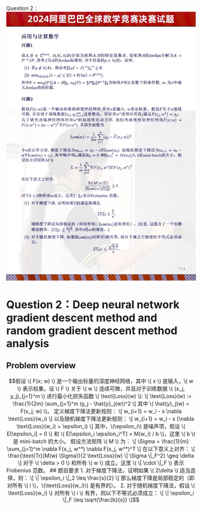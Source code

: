 
Question 2：
![](picture/Prove_gradientDescent_locallyStable.jpg)

# Question 2：Deep neural network gradient descent method and random gradient descent method analysis

## Problem overview
```math
假设 \( F(x; w) \) 是一个输出标量的深度神经网络，其中 \( x \) 是输入，\( w \) 表示权重。设 \( F \) 关于 \( w \) 连续可微，并且对于训练数据 \( (x_j, y_j)_{j=1}^m \) 进行最小化损失函数 \( \text{Loss}(w) \):

\[ \text{Loss}(w) := \frac{1}{2m} \sum_{j=1}^m (y_j - \hat{y}_j(w))^2 \]

其中 \( \hat{y}_j(w) = F(x_j; w) \)。

定义梯度下降法更新规则：

\[ w_{i+1} = w_i - s \nabla \text{Loss}(w_i) \]

以及随机梯度下降法更新规则：

\[ w_{i+1} = w_i - s (\nabla \text{Loss}(w_i) + \epsilon_i) \]

其中，\(\epsilon_i\) 是噪声项，假设 \( E[\epsilon_i] = 0 \) 和 \( E[\epsilon_i \epsilon_i^T] = M(w_i) / b \)，这里 \( b \) 是 mini-batch 的大小。

假设方法矩阵 \( M \) 为：

\[ \Sigma = \frac{1}{m} \sum_{j=1}^m \nabla F(x_j, w^*) \nabla F(x_j, w^*)^T \]

在以下意义上对齐：

\[ \frac{\text{Tr}(M(w) \Sigma)}{2 \text{Loss}(w) \| \Sigma \|_F^2} \geq \delta \]

对于 \( \delta > 0 \) 和所有 \( w \) 成立。这里 \( \| \cdot \|_F \) 表示 Frobenius 范数。

## 题目要求

1. 对于梯度下降法，证明如果 \( 2\delta \) 适当选择，则：

\[ \| \epsilon_i \|_2 \leq \frac{s}{2} \]

那么梯度下降是局部稳定的（即对所有 \( i \)，\(\text{Loss}(w_i)\) 是有界的）。

2. 对于随机梯度下降法，假设 \( \text{Loss}(w_i) \) 对所有 \( i \) 有界，则以下不等式必须成立：

\[ \| \epsilon_i \|_F \leq \sqrt{\frac{b}{s}} \]
```